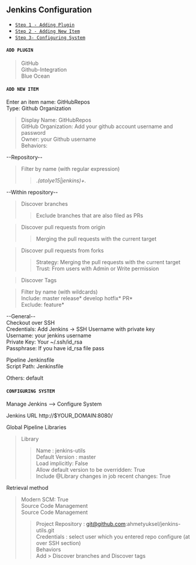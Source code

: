 ## Jenkins Configuration
* [`Step 1 - Adding Plugin`](#add-plugin)  
* [`Step 2 - Adding New Item`](#add-new-item)  
* [`Step 3- Configuring System`](#configuring-system)  


#### `ADD PLUGIN`  

> GitHub  
> Github-Integration  
> Blue Ocean  


#### `ADD NEW ITEM`  
Enter an item name: GitHubRepos  
Type: Github Organization  
  
>Display Name: GitHubRepos  
>GitHub Organization: Add your github account username and password  
>Owner: your Github username  
>Behaviors:  
  
--Repository--  
>Filter by name (with regular expression)  
>>.*(atolye15|jenkins)+.*  
  
--Within repository--  
>Discover branches  
>>Exclude branches that are also filed as PRs  
  
>Discover pull requests from origin  
>>Merging the pull requests with the current target  
  
>Discover pull requests from forks  
>>Strategy: Merging the pull requests with the current target  
>>Trust: From users with Admin or Write permission  
  
>Discover Tags  
  
>Filter by name (with wildcards)  
Include: master release* develop hotfix* PR*  
Exclude: feature*  
  
--General--  
Checkout over SSH  
Credentials: Add Jenkins -> SSH Username with private key  
Username: your jenkins username  
Private Key: Your ~/.ssh/id_rsa  
Passphrase: If you have id_rsa file pass  
  
Pipeline Jenkinsfile  
Script Path: Jenkinsfile  
  
Others: default  

  
#### `CONFIGURING SYSTEM`  
Manage Jenkins --> Configure System  
  
Jenkins URL	http://$YOUR_DOMAIN:8080/  
  
Global Pipeline Libraries  
>Library   
>>Name : jenkins-utils  
>>Default Version : master  
>>Load implicitly: False  
>>Allow default version to be overridden: True  
>>Include @Library changes in job recent changes: True  
  
Retrieval method  
>Modern SCM: True  
Source Code Management  
>Source Code Management  
>>Project Repository : git@github.com:ahmetyuksel/jenkins-utils.git  
>>Credentials : select user which you entered repo configure (at over SSH section)  
>>Behaviors  
>>Add > Discover branches and Discover tags  
